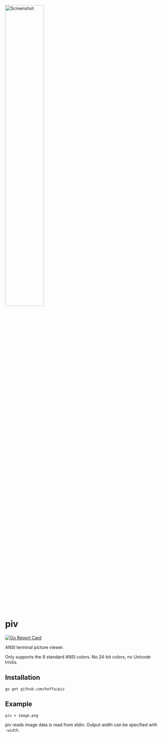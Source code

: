<img src="https://i.imgur.com/QYifFFz.png" alt="Screenshot" width="50%" />

# piv

[![Go Report Card](https://goreportcard.com/badge/github.com/hoffa/piv)](https://goreportcard.com/report/github.com/hoffa/piv)

ANSI terminal picture viewer.

Only supports the 8 standard ANSI colors. No 24-bit colors, no Unicode tricks.

## Installation

```shell
go get github.com/hoffa/piv
```

## Example

```shell
piv < image.png
```

piv reads image data is read from stdin. Output width can be specified with `-width`.
